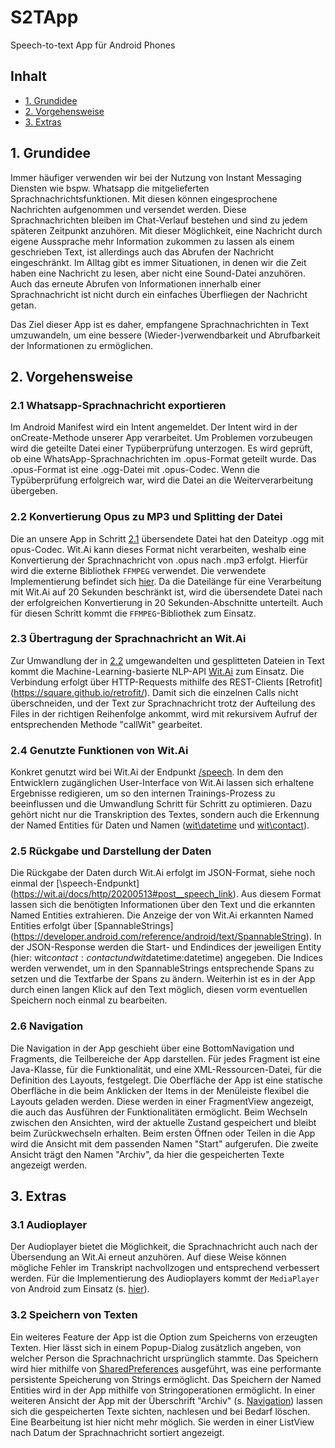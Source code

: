 # S2TApp

Speech-to-text App für Android Phones

## Inhalt
- [1. Grundidee](#1-grundidee)
- [2. Vorgehensweise](#2-vorgehensweise)
- [3. Extras](#3-extras)


## 1. Grundidee
Immer häufiger verwenden wir bei der Nutzung von Instant Messaging Diensten wie bspw. Whatsapp die mitgelieferten Sprachnachrichtsfunktionen. Mit diesen können eingesprochene Nachrichten aufgenommen und versendet werden. Diese Sprachnachrichten bleiben im Chat-Verlauf bestehen und sind zu jedem späteren Zeitpunkt anzuhören.
Mit dieser Möglichkeit, eine Nachricht durch eigene Aussprache mehr Information zukommen zu lassen als einem geschrieben Text, ist allerdings auch das Abrufen der Nachricht eingeschränkt. Im Alltag gibt es immer Situationen, in denen wir die Zeit haben eine Nachricht zu lesen, aber nicht eine Sound-Datei anzuhören. Auch das erneute Abrufen von Informationen innerhalb einer Sprachnachricht ist nicht durch ein einfaches Überfliegen der Nachricht getan.

Das Ziel dieser App ist es daher, empfangene Sprachnachrichten in Text umzuwandeln, um eine bessere (Wieder-)verwendbarkeit und Abrufbarkeit der Informationen zu ermöglichen.

## 2. Vorgehensweise

### 2.1 Whatsapp-Sprachnachricht exportieren
Im Android Manifest wird ein Intent angemeldet. Der Intent wird in der onCreate-Methode unserer App
verarbeitet. Um Problemen vorzubeugen wird die geteilte Datei einer Typüberprüfung unterzogen. Es wird
geprüft, ob eine WhatsApp-Sprachnachrichten im .opus-Format geteilt wurde. Das .opus-Format ist eine
.ogg-Datei mit .opus-Codec. Wenn die Typüberprüfung erfolgreich war, wird die Datei an die
Weiterverarbeitung übergeben.

### 2.2 Konvertierung Opus zu MP3 und Splitting der Datei
Die an unsere App in Schritt [2.1](#21-whatsapp-sprachnachricht-exportieren) übersendete Datei hat
den Dateityp .ogg mit opus-Codec. Wit.Ai kann dieses Format nicht verarbeiten, weshalb eine Konvertierung
der Sprachnachricht von .opus nach .mp3 erfolgt. Hierfür wird die externe Bibliothek `FFMPEG` verwendet.
Die verwendete Implementierung befindet sich [hier](https://github.com/bravobit/FFmpeg-Android). Da
die Dateilänge für eine Verarbeitung mit Wit.Ai auf 20 Sekunden beschränkt ist, wird die übersendete
Datei nach der erfolgreichen Konvertierung in 20 Sekunden-Abschnitte unterteilt. Auch für diesen Schritt
kommt die `FFMPEG`-Bibliothek zum Einsatz.

### 2.3 Übertragung der Sprachnachricht an Wit.Ai
Zur Umwandlung der in [2.2](#22-konvertierung-opus-zu-mp3-und-splitting-der-datei) umgewandelten und
gesplitteten Dateien in Text kommt die Machine-Learning-basierte NLP-API [Wit.Ai](https://wit.ai/)
zum Einsatz. Die Verbindung erfolgt über HTTP-Requests mithilfe des REST-Clients [Retrofit]
(https://square.github.io/retrofit/). Damit sich die einzelnen Calls nicht überschneiden, und der
Text zur Sprachnachricht trotz der Aufteilung des Files in der richtigen Reihenfolge ankommt, wird
mit rekursivem Aufruf der entsprechenden Methode "callWit" gearbeitet.

### 2.4 Genutzte Funktionen von Wit.Ai
Konkret genutzt wird bei Wit.Ai der Endpunkt [/speech](https://wit.ai/docs/http/20200513#post__speech_link).
In dem den Entwicklern zugänglichen User-Interface von Wit.Ai lassen sich erhaltene Ergebnisse
redigieren, um so den internen Trainings-Prozess zu beeinflussen und die Umwandlung Schritt für Schritt zu optimieren.
Dazu gehört nicht nur die Transkription des Textes, sondern auch die Erkennung der Named Entities für
Daten und Namen ([wit\datetime](https://wit.ai/docs/built-in-entities/20200513/#wit_datetime) und
[wit\contact](https://wit.ai/docs/built-in-entities/20200513/#wit_contact)).

### 2.5 Rückgabe und Darstellung der Daten
Die Rückgabe der Daten durch Wit.Ai erfolgt im JSON-Format, siehe noch einmal der [\speech-Endpunkt]
(https://wit.ai/docs/http/20200513#post__speech_link).
Aus diesem Format lassen sich die benötigten Informationen über den Text und die erkannten Named Entities extrahieren.
Die Anzeige der von Wit.Ai erkannten Named Entities erfolgt über [SpannableStrings]
(https://developer.android.com/reference/android/text/SpannableString).
In der JSON-Response werden die Start- und Endindices der jeweiligen Entity
(hier: wit$contact:contact und wit$datetime:datetime) angegeben. Die Indices werden verwendet, um in
den SpannableStrings entsprechende Spans zu setzen und die Textfarbe der Spans zu ändern. Weiterhin
ist es in der App durch einen langen Klick auf den Text möglich, diesen vorm eventuellen Speichern
noch einmal zu bearbeiten.

### 2.6 Navigation
Die Navigation in der App geschieht über eine BottomNavigation und Fragments, die Teilbereiche der App
darstellen. Für jedes Fragment ist eine Java-Klasse, für die Funktionalität, und eine XML-Ressourcen-Datei,
für die Definition des Layouts, festgelegt. Die Oberfläche der App ist eine statische Oberfläche in die
beim Anklicken der Items in der Menüleiste flexibel die Layouts geladen werden. Diese werden in einer FragmentView
angezeigt, die auch das Ausführen der Funktionalitäten ermöglicht. Beim Wechseln zwischen den Ansichten, wird
der aktuelle Zustand gespeichert und bleibt beim Zurückwechseln erhalten. Beim ersten Öffnen oder Teilen
in die App wird die Ansicht mit dem passenden Namen "Start" aufgerufen. Die zweite Ansicht trägt den
Namen "Archiv", da hier die gespeicherten Texte angezeigt werden.

## 3. Extras

### 3.1 Audioplayer
Der Audioplayer bietet die Möglichkeit, die Sprachnachricht auch nach der Übersendung an Wit.Ai erneut
anzuhören. Auf diese Weise können mögliche Fehler im Transkript nachvollzogen und entsprechend verbessert werden.
Für die Implementierung des Audioplayers kommt der `MediaPlayer` von Android zum Einsatz
(s. [hier](https://developer.android.com/guide/topics/media/mediaplayer)).

### 3.2 Speichern von Texten
Ein weiteres Feature der App ist die Option zum  Speicherns von erzeugten Texten. Hier lässt sich in
einem Popup-Dialog zusätzlich angeben, von welcher Person die Sprachnachricht ursprünglich stammte.
Das Speichern wird hier mithilfe von [SharedPreferences](https://developer.android.com/reference/android/content/SharedPreferences)
ausgeführt, was eine performante persistente Speicherung von Strings ermöglicht. Das Speichern der Named
Entities wird in der App mithilfe von Stringoperationen ermöglicht. In einer weiteren Ansicht der App
mit der Überschrift "Archiv" (s. [Navigation](#26-navigation)) lassen sich die gespeicherten Texte sichten,
nachlesen und bei Bedarf löschen. Eine Bearbeitung ist hier nicht mehr möglich. Sie werden in einer
ListView nach Datum der Sprachnachricht sortiert angezeigt.
